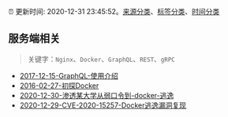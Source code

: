 :alarm_clock: 更新时间: 2020-12-31 23:45:52。[来源分类](../README.md)、[标签分类](../TAGS.md)、[时间分类](../TIMELINE.md)

## 服务端相关


> 关键字：`Nginx`、`Docker`、`GraphQL`、`REST`、`gRPC`



- [2017-12-15-GraphQL-使用介绍](https://aotu.io/notes/2017/12/15/graphql-use/) 
- [2016-02-27-初探Docker](https://aotu.io/notes/2016/02/27/docker/) 
- [2020-12-30-渗透某大学从弱口令到-docker-逃逸](https://sec.thief.one/article_content?a_id=1b6da4d06ed861883e880214ef4bc2fd) 
- [2020-12-29-CVE-2020-15257-Docker逃逸漏洞复现](https://sec.thief.one/article_content?a_id=5e8e2f78334ed7701c53ee214b3865fa) 